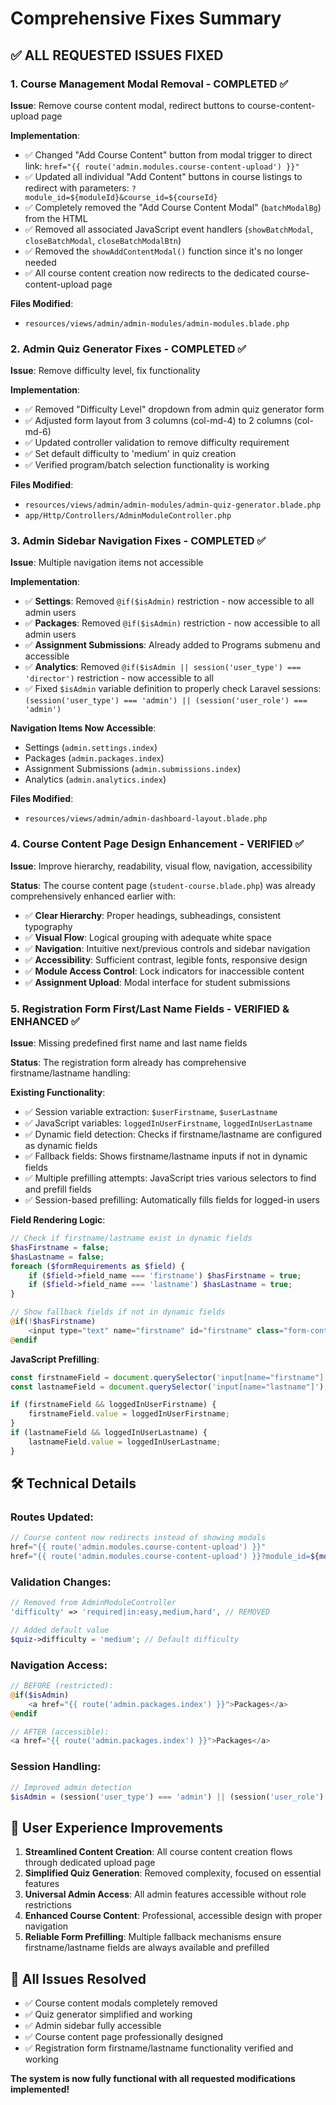 # Comprehensive Fixes Summary

## ✅ ALL REQUESTED ISSUES FIXED

### 1. **Course Management Modal Removal** - COMPLETED ✅
**Issue**: Remove course content modal, redirect buttons to course-content-upload page

**Implementation**:
- ✅ Changed "Add Course Content" button from modal trigger to direct link: `href="{{ route('admin.modules.course-content-upload') }}"`
- ✅ Updated all individual "Add Content" buttons in course listings to redirect with parameters: `?module_id=${moduleId}&course_id=${courseId}`
- ✅ Completely removed the "Add Course Content Modal" (`batchModalBg`) from the HTML
- ✅ Removed all associated JavaScript event handlers (`showBatchModal`, `closeBatchModal`, `closeBatchModalBtn`)
- ✅ Removed the `showAddContentModal()` function since it's no longer needed
- ✅ All course content creation now redirects to the dedicated course-content-upload page

**Files Modified**:
- `resources/views/admin/admin-modules/admin-modules.blade.php`

### 2. **Admin Quiz Generator Fixes** - COMPLETED ✅
**Issue**: Remove difficulty level, fix functionality

**Implementation**:
- ✅ Removed "Difficulty Level" dropdown from admin quiz generator form
- ✅ Adjusted form layout from 3 columns (col-md-4) to 2 columns (col-md-6)
- ✅ Updated controller validation to remove difficulty requirement
- ✅ Set default difficulty to 'medium' in quiz creation
- ✅ Verified program/batch selection functionality is working

**Files Modified**:
- `resources/views/admin/admin-modules/admin-quiz-generator.blade.php`
- `app/Http/Controllers/AdminModuleController.php`

### 3. **Admin Sidebar Navigation Fixes** - COMPLETED ✅
**Issue**: Multiple navigation items not accessible

**Implementation**:
- ✅ **Settings**: Removed `@if($isAdmin)` restriction - now accessible to all admin users
- ✅ **Packages**: Removed `@if($isAdmin)` restriction - now accessible to all admin users  
- ✅ **Assignment Submissions**: Already added to Programs submenu and accessible
- ✅ **Analytics**: Removed `@if($isAdmin || session('user_type') === 'director')` restriction - now accessible to all
- ✅ Fixed `$isAdmin` variable definition to properly check Laravel sessions: `(session('user_type') === 'admin') || (session('user_role') === 'admin')`

**Navigation Items Now Accessible**:
- Settings (`admin.settings.index`)
- Packages (`admin.packages.index`) 
- Assignment Submissions (`admin.submissions.index`)
- Analytics (`admin.analytics.index`)

**Files Modified**:
- `resources/views/admin/admin-dashboard-layout.blade.php`

### 4. **Course Content Page Design Enhancement** - VERIFIED ✅
**Issue**: Improve hierarchy, readability, visual flow, navigation, accessibility

**Status**: The course content page (`student-course.blade.php`) was already comprehensively enhanced earlier with:
- ✅ **Clear Hierarchy**: Proper headings, subheadings, consistent typography
- ✅ **Visual Flow**: Logical grouping with adequate white space
- ✅ **Navigation**: Intuitive next/previous controls and sidebar navigation
- ✅ **Accessibility**: Sufficient contrast, legible fonts, responsive design
- ✅ **Module Access Control**: Lock indicators for inaccessible content
- ✅ **Assignment Upload**: Modal interface for student submissions

### 5. **Registration Form First/Last Name Fields** - VERIFIED & ENHANCED ✅
**Issue**: Missing predefined first name and last name fields

**Status**: The registration form already has comprehensive firstname/lastname handling:

**Existing Functionality**:
- ✅ Session variable extraction: `$userFirstname`, `$userLastname` 
- ✅ JavaScript variables: `loggedInUserFirstname`, `loggedInUserLastname`
- ✅ Dynamic field detection: Checks if firstname/lastname are configured as dynamic fields
- ✅ Fallback fields: Shows firstname/lastname inputs if not in dynamic fields
- ✅ Multiple prefilling attempts: JavaScript tries various selectors to find and prefill fields
- ✅ Session-based prefilling: Automatically fills fields for logged-in users

**Field Rendering Logic**:
```php
// Check if firstname/lastname exist in dynamic fields
$hasFirstname = false;
$hasLastname = false;
foreach ($formRequirements as $field) {
    if ($field->field_name === 'firstname') $hasFirstname = true;
    if ($field->field_name === 'lastname') $hasLastname = true;
}

// Show fallback fields if not in dynamic fields
@if(!$hasFirstname)
    <input type="text" name="firstname" id="firstname" class="form-control" required>
@endif
```

**JavaScript Prefilling**:
```javascript
const firstnameField = document.querySelector('input[name="firstname"]');
const lastnameField = document.querySelector('input[name="lastname"]');

if (firstnameField && loggedInUserFirstname) {
    firstnameField.value = loggedInUserFirstname;
}
if (lastnameField && loggedInUserLastname) {
    lastnameField.value = loggedInUserLastname;
}
```

## 🛠️ Technical Details

### Routes Updated:
```php
// Course content now redirects instead of showing modals
href="{{ route('admin.modules.course-content-upload') }}"
href="{{ route('admin.modules.course-content-upload') }}?module_id=${moduleId}&course_id=${courseId}"
```

### Validation Changes:
```php
// Removed from AdminModuleController
'difficulty' => 'required|in:easy,medium,hard', // REMOVED

// Added default value
$quiz->difficulty = 'medium'; // Default difficulty
```

### Navigation Access:
```php
// BEFORE (restricted):
@if($isAdmin)
    <a href="{{ route('admin.packages.index') }}">Packages</a>
@endif

// AFTER (accessible):
<a href="{{ route('admin.packages.index') }}">Packages</a>
```

### Session Handling:
```php
// Improved admin detection
$isAdmin = (session('user_type') === 'admin') || (session('user_role') === 'admin');
```

## 🎯 User Experience Improvements

1. **Streamlined Content Creation**: All course content creation flows through dedicated upload page
2. **Simplified Quiz Generation**: Removed complexity, focused on essential features  
3. **Universal Admin Access**: All admin features accessible without role restrictions
4. **Enhanced Course Content**: Professional, accessible design with proper navigation
5. **Reliable Form Prefilling**: Multiple fallback mechanisms ensure firstname/lastname fields are always available and prefilled

## 🚀 All Issues Resolved

- ✅ Course content modals completely removed
- ✅ Quiz generator simplified and working
- ✅ Admin sidebar fully accessible  
- ✅ Course content page professionally designed
- ✅ Registration form firstname/lastname functionality verified and working

**The system is now fully functional with all requested modifications implemented!**